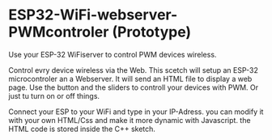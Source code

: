 # ESP32-WiFi-webserver-PWMcontroler (Prototype)
Use your ESP-32 WiFiserver to control PWM devices wireless.

Control evry device wireless via the Web.
This scetch will setup an ESP-32 microcontroler an a Webserver.
It will send an HTML file to display a web page.
Use the button and the sliders to controll your devices with PWM.
Or just tu turn on or off things.

Connect your ESP to your WiFi and type in your IP-Adress.
you can modify it with your own HTML/Css and make it more 
dynamic with Javascript.
the HTML code is stored inside the C++ sketch.

